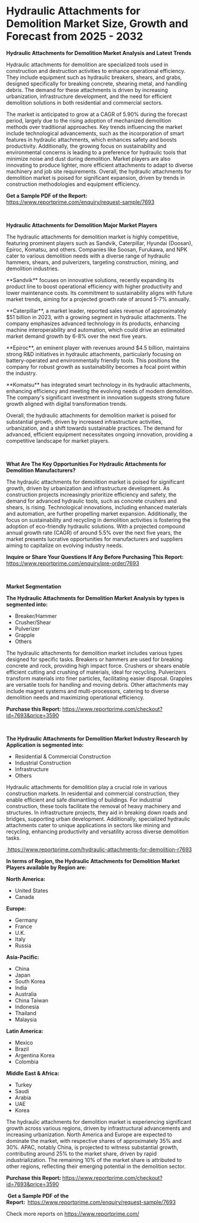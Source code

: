 <p><h1>Hydraulic Attachments for Demolition Market Size, Growth and Forecast from 2025 - 2032</h1></p><p><strong>Hydraulic Attachments for Demolition Market Analysis and Latest Trends</strong></p>
<p><p>Hydraulic attachments for demolition are specialized tools used in construction and destruction activities to enhance operational efficiency. They include equipment such as hydraulic breakers, shears, and grabs, designed specifically for breaking concrete, shearing metal, and handling debris. The demand for these attachments is driven by increasing urbanization, infrastructure development, and the need for efficient demolition solutions in both residential and commercial sectors.</p><p>The market is anticipated to grow at a CAGR of 5.90% during the forecast period, largely due to the rising adoption of mechanized demolition methods over traditional approaches. Key trends influencing the market include technological advancements, such as the incorporation of smart features in hydraulic attachments, which enhances safety and boosts productivity. Additionally, the growing focus on sustainability and environmental concerns is leading to a preference for hydraulic tools that minimize noise and dust during demolition. Market players are also innovating to produce lighter, more efficient attachments to adapt to diverse machinery and job site requirements. Overall, the hydraulic attachments for demolition market is poised for significant expansion, driven by trends in construction methodologies and equipment efficiency.</p></p>
<p><strong>Get a Sample PDF of the Report:&nbsp;</strong> <a href="https://www.reportprime.com/enquiry/request-sample/7693?utm_campaign=2593&utm_medium=2&utm_source=Github&utm_content=ia&utm_term=19032025&utm_id=hydraulic-attachments-for-demolition">https://www.reportprime.com/enquiry/request-sample/7693</a></p>
<p>&nbsp;</p>
<p><strong>Hydraulic Attachments for Demolition Major Market Players</strong></p>
<p><p>The hydraulic attachments for demolition market is highly competitive, featuring prominent players such as Sandvik, Caterpillar, Hyundai (Doosan), Epiroc, Komatsu, and others. Companies like Soosan, Furukawa, and NPK cater to various demolition needs with a diverse range of hydraulic hammers, shears, and pulverizers, targeting construction, mining, and demolition industries.</p><p>**Sandvik** focuses on innovative solutions, recently expanding its product line to boost operational efficiency with higher productivity and lower maintenance costs. Its commitment to sustainability aligns with future market trends, aiming for a projected growth rate of around 5-7% annually.</p><p>**Caterpillar**, a market leader, reported sales revenue of approximately $51 billion in 2023, with a growing segment in hydraulic attachments. The company emphasizes advanced technology in its products, enhancing machine interoperability and automation, which could drive an estimated market demand growth by 6-8% over the next five years.</p><p>**Epiroc**, an eminent player with revenues around $4.5 billion, maintains strong R&D initiatives in hydraulic attachments, particularly focusing on battery-operated and environmentally friendly tools. This positions the company for robust growth as sustainability becomes a focal point within the industry.</p><p>**Komatsu** has integrated smart technology in its hydraulic attachments, enhancing efficiency and meeting the evolving needs of modern demolition. The company's significant investment in innovation suggests strong future growth aligned with digital transformation trends.</p><p>Overall, the hydraulic attachments for demolition market is poised for substantial growth, driven by increased infrastructure activities, urbanization, and a shift towards sustainable practices. The demand for advanced, efficient equipment necessitates ongoing innovation, providing a competitive landscape for market players.</p></p>
<p>&nbsp;</p>
<p><strong>What Are The Key Opportunities For Hydraulic Attachments for Demolition Manufacturers?</strong></p>
<p><p>The hydraulic attachments for demolition market is poised for significant growth, driven by urbanization and infrastructure development. As construction projects increasingly prioritize efficiency and safety, the demand for advanced hydraulic tools, such as concrete crushers and shears, is rising. Technological innovations, including enhanced materials and automation, are further propelling market expansion. Additionally, the focus on sustainability and recycling in demolition activities is fostering the adoption of eco-friendly hydraulic solutions. With a projected compound annual growth rate (CAGR) of around 5.5% over the next five years, the market presents lucrative opportunities for manufacturers and suppliers aiming to capitalize on evolving industry needs.</p></p>
<p><strong>Inquire or Share Your Questions If Any Before Purchasing This Report:</strong> <a href="https://www.reportprime.com/enquiry/pre-order/7693?utm_campaign=2593&utm_medium=2&utm_source=Github&utm_content=ia&utm_term=19032025&utm_id=hydraulic-attachments-for-demolition">https://www.reportprime.com/enquiry/pre-order/7693</a></p>
<p>&nbsp;</p>
<p><strong>Market Segmentation</strong></p>
<p><strong>The Hydraulic Attachments for Demolition Market Analysis by types is segmented into:</strong></p>
<p><ul><li>Breaker/Hammer</li><li>Crusher/Shear</li><li>Pulverizer</li><li>Grapple</li><li>Others</li></ul></p>
<p><p>The hydraulic attachments for demolition market includes various types designed for specific tasks. Breakers or hammers are used for breaking concrete and rock, providing high impact force. Crushers or shears enable efficient cutting and crushing of materials, ideal for recycling. Pulverizers transform materials into finer particles, facilitating easier disposal. Grapples are versatile tools for handling and moving debris. Other attachments may include magnet systems and multi-processors, catering to diverse demolition needs and maximizing operational efficiency.</p></p>
<p><strong>Purchase this Report:&nbsp;</strong><a href="https://www.reportprime.com/checkout?id=7693&price=3590&utm_campaign=2593&utm_medium=2&utm_source=Github&utm_content=ia&utm_term=19032025&utm_id=hydraulic-attachments-for-demolition">https://www.reportprime.com/checkout?id=7693&price=3590</a></p>
<p>&nbsp;</p>
<p><strong>The Hydraulic Attachments for Demolition Market Industry Research by Application is segmented into:</strong></p>
<p><ul><li>Residential & Commercial Construction</li><li>Industrial Construction</li><li>Infrastructure</li><li>Others</li></ul></p>
<p><p>Hydraulic attachments for demolition play a crucial role in various construction markets. In residential and commercial construction, they enable efficient and safe dismantling of buildings. For industrial construction, these tools facilitate the removal of heavy machinery and structures. In infrastructure projects, they aid in breaking down roads and bridges, supporting urban development. Additionally, specialized hydraulic attachments cater to unique applications in sectors like mining and recycling, enhancing productivity and versatility across diverse demolition tasks.</p></p>
<p><a href="https://www.reportprime.com/hydraulic-attachments-for-demolition-r7693?utm_campaign=2593&utm_medium=2&utm_source=Github&utm_content=ia&utm_term=19032025&utm_id=hydraulic-attachments-for-demolition">&nbsp;https://www.reportprime.com/hydraulic-attachments-for-demolition-r7693</a></p>
<p><strong>In terms of Region, the Hydraulic Attachments for Demolition Market Players available by Region are:</strong></p>
<p>
    <p> <strong> North America: </strong>
        <ul>
            <li>United States</li>
            <li>Canada</li>
        </ul>
        </p> 
    <p> <strong> Europe: </strong>
        <ul>
            <li>Germany</li>
            <li>France</li>
            <li>U.K.</li>
            <li>Italy</li>
            <li>Russia</li>
        </ul>
        </p> 
    <p> <strong> Asia-Pacific: </strong>
        <ul>
            <li>China</li>
            <li>Japan</li>
            <li>South Korea</li>
            <li>India</li>
            <li>Australia</li>
            <li>China Taiwan</li>
            <li>Indonesia</li>
            <li>Thailand</li>
            <li>Malaysia</li>
        </ul>
        </p> 
    <p> <strong> Latin America: </strong>
        <ul>
            <li>Mexico</li>
            <li>Brazil</li>
            <li>Argentina Korea</li>
            <li>Colombia</li>
        </ul>
        </p> 
    <p> <strong> Middle East & Africa: </strong>
        <ul>
            <li>Turkey</li>
            <li>Saudi</li>
            <li>Arabia</li>
            <li>UAE</li>
            <li>Korea</li>
        </ul>
    </p>
    </p>
<p><p>The hydraulic attachments for demolition market is experiencing significant growth across various regions, driven by infrastructural advancements and increasing urbanization. North America and Europe are expected to dominate the market, with respective shares of approximately 35% and 30%. APAC, notably China, is projected to witness substantial growth, contributing around 25% to the market share, driven by rapid industrialization. The remaining 10% of the market share is attributed to other regions, reflecting their emerging potential in the demolition sector.</p></p>
<p><strong>Purchase this Report: </strong><a href="https://www.reportprime.com/checkout?id=7693&price=3590&utm_campaign=2593&utm_medium=2&utm_source=Github&utm_content=ia&utm_term=19032025&utm_id=hydraulic-attachments-for-demolition">https://www.reportprime.com/checkout?id=7693&price=3590</a></p>
<p>&nbsp;<strong>Get a Sample PDF of the Report:&nbsp;&nbsp;</strong><a href="https://www.reportprime.com/enquiry/request-sample/7693?utm_campaign=2593&utm_medium=2&utm_source=Github&utm_content=ia&utm_term=19032025&utm_id=hydraulic-attachments-for-demolition">https://www.reportprime.com/enquiry/request-sample/7693</a></p>
<p><strong></strong></p>
<p>Check more reports on <a href="https://www.reportprime.com/?utm_campaign=2593&utm_medium=2&utm_source=Github&utm_content=ia&utm_term=19032025&utm_id=hydraulic-attachments-for-demolition">https://www.reportprime.com/</a></p>
